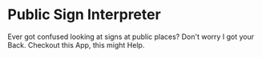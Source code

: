 # Public Sign Interpreter

Ever got confused looking at signs at public places? Don't worry I got your Back. Checkout this App, this might Help.